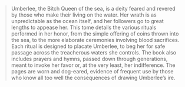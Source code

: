 > Umberlee, the Bitch Queen of the sea, is a deity feared and revered by those who make their living on the water. Her wrath is as unpredictable as the ocean itself, and her followers go to great lengths to appease her. This tome details the various rituals performed in her honor, from the simple offering of coins thrown into the sea, to the more elaborate ceremonies involving blood sacrifices. Each ritual is designed to placate Umberlee, to beg her for safe passage across the treacherous waters she controls. The book also includes prayers and hymns, passed down through generations, meant to invoke her favor or, at the very least, her indifference. The pages are worn and dog-eared, evidence of frequent use by those who know all too well the consequences of drawing Umberlee’s ire.